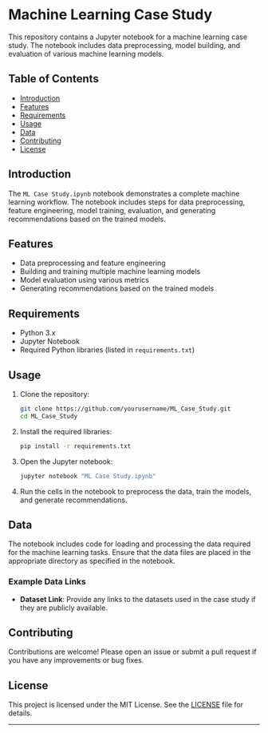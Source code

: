 # Machine Learning Case Study

This repository contains a Jupyter notebook for a machine learning case study. The notebook includes data preprocessing, model building, and evaluation of various machine learning models.

## Table of Contents

- [Introduction](#introduction)
- [Features](#features)
- [Requirements](#requirements)
- [Usage](#usage)
- [Data](#data)
- [Contributing](#contributing)
- [License](#license)

## Introduction

The `ML Case Study.ipynb` notebook demonstrates a complete machine learning workflow. The notebook includes steps for data preprocessing, feature engineering, model training, evaluation, and generating recommendations based on the trained models.

## Features

- Data preprocessing and feature engineering
- Building and training multiple machine learning models
- Model evaluation using various metrics
- Generating recommendations based on the trained models

## Requirements

- Python 3.x
- Jupyter Notebook
- Required Python libraries (listed in `requirements.txt`)

## Usage

1. Clone the repository:

    ```bash
    git clone https://github.com/yourusername/ML_Case_Study.git
    cd ML_Case_Study
    ```

2. Install the required libraries:

    ```bash
    pip install -r requirements.txt
    ```

3. Open the Jupyter notebook:

    ```bash
    jupyter notebook "ML Case Study.ipynb"
    ```

4. Run the cells in the notebook to preprocess the data, train the models, and generate recommendations.

## Data

The notebook includes code for loading and processing the data required for the machine learning tasks. Ensure that the data files are placed in the appropriate directory as specified in the notebook.

### Example Data Links

- **Dataset Link**: Provide any links to the datasets used in the case study if they are publicly available.

## Contributing

Contributions are welcome! Please open an issue or submit a pull request if you have any improvements or bug fixes.

## License

This project is licensed under the MIT License. See the [LICENSE](LICENSE) file for details.

---
